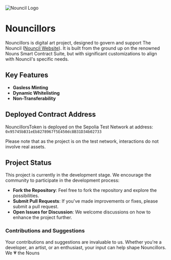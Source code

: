 

![Nouncil Logo](https://github.com/curelycue/nouncillors-contracts/assets/22319741/13c335b7-47a2-4b9a-9fa3-a5dabbc08cc6)

# Nouncillors

Nouncillors is digital art project, designed to govern and support The Nouncil ([Nouncil Website](https://nouncil.wtf/)). It is built from the ground up on the renowned Nouns Smart Contract Suite, but with significant customizations to align with Nouncil's specific needs.

## Key Features

- **Gasless Minting**
- **Dynamic Whitelisting**
- **Non-Transferability**

## Deployed Contract Address

NouncillorsToken is deployed on the Sepolia Test Network at address: 
`0x95745bB31eEb8278967f5E450dc8B31D34b02733`

Please note that as the project is on the test network, interactions do not involve real assets.

## Project Status

This project is currently in the development stage. We encourage the community to participate in the development process:

- **Fork the Repository**: Feel free to fork the repository and explore the possibilities.
- **Submit Pull Requests**: If you've made improvements or fixes, please submit a pull request.
- **Open Issues for Discussion**: We welcome discussions on how to enhance the project further.

### Contributions and Suggestions

Your contributions and suggestions are invaluable to us. Whether you're a developer, an artist, or an enthusiast, your input can help shape Nouncillors. We 💗 the Nouns

